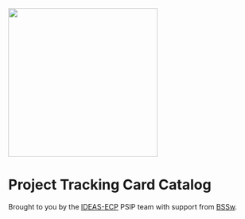 <img src="https://github.com/bssw-psip/ptc-catalog/blob/master/psip_logo.png" width="300">

# Project Tracking Card Catalog


Brought to you by the [IDEAS-ECP](https://ideas-productivity.org) PSIP team with support from [BSSw](https://bssw.io).
